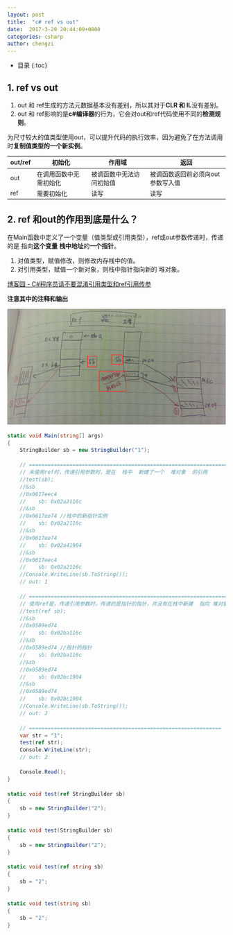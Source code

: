 ```yaml
---
layout: post
title:  "c# ref vs out"
date:  2017-3-29 20:44:09+0800
categories: csharp
author: chengzi
---
```



* 目录
{:toc}

## 1. ref vs out

1. out 和 ref生成的方法元数据基本没有差别，所以其对于**CLR 和 IL**没有差别。
2. out 和 ref影响的是**c#编译器**的行为，它会对out和ref代码使用不同的**检测规则**。

为尺寸较大的值类型使用out，可以提升代码的执行效率，因为避免了在方法调用时**复制值类型的一个新实例**。

out/ref  | 初始化| 作用域 | 返回
------- | -------|------|--------
out | 在调用函数中无需初始化 | 被调函数中无法访问初始值 | 被调函数返回前必须向out参数写入值
ref | 需要初始化 | 读写 | 读写


## 2. ref 和out的作用到底是什么？

在Main函数中定义了一个变量（值类型或引用类型），ref或out参数传递时，传递的是 指向**这个变量** **栈中地址**的**一个指针**。

1. 对值类型，赋值修改，则修改内存桟中的值。
2. 对引用类型，赋值一个新对象，则栈中指针指向新的 堆对象。

[博客园 - C#程序员请不要混淆引用类型和ref引用传参](http://www.cnblogs.com/slmk/archive/2012/03/19/2406429.html)

**注意其中的注释和输出**

![ref vs not-ref](/images/ref-keyword.png)

``` csharp
static void Main(string[] args)
{
    StringBuilder sb = new StringBuilder("1");
    
    // ================================================================
    // 未使用ref时，传递引用参数时，是在  栈中  新建了一个  堆对象  的引用
    //test(sb);
    //&sb
    //0x0617eec4
    //    sb: 0x02a2116c
    //&sb
    //0x0617ee74 //栈中的新指针实例
    //    sb: 0x02a2116c
    //&sb
    //0x0617ee74
    //    sb: 0x02a41904
    //&sb
    //0x0617eec4
    //    sb: 0x02a2116c
    //Console.WriteLine(sb.ToString());
    // out: 1

    // ================================================================
    // 使用ref是，传递引用参数时，传递的是指针的指针，并没有在栈中新建  指向 堆对象 的指针实例
    //test(ref sb);
    //&sb
    //0x0589ed74
    //    sb: 0x02ba116c
    //&sb
    //0x0589ed74 //指针的指针
    //    sb: 0x02ba116c
    //&sb
    //0x0589ed74
    //    sb: 0x02bc1904
    //&sb
    //0x0589ed74
    //    sb: 0x02bc1904
    //Console.WriteLine(sb.ToString());
    // out: 2

    // ==============================================================
    var str = "1";
    test(ref str);
    Console.WriteLine(str);
    // out: 2

    Console.Read();
}

static void test(ref StringBuilder sb)
{
    sb = new StringBuilder("2");
}

static void test(StringBuilder sb)
{
    sb = new StringBuilder("2");
}

static void test(ref string sb)
{
    sb = "2";
}

static void test(string sb)
{
    sb = "2";
}
```